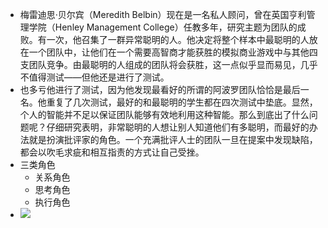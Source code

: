 - 梅雷迪思·贝尔宾（Meredith Belbin）现在是一名私人顾问，曾在英国亨利管理学院（Henley Management College）任教多年，研究主题为团队的成败。有一次，他召集了一群异常聪明的人。他决定将整个样本中最聪明的人放在一个团队中，让他们在一个需要高智商才能获胜的模拟商业游戏中与其他四支团队竞争。由最聪明的人组成的团队将会获胜，这一点似乎显而易见，几乎不值得测试——但他还是进行了测试。
- 也多亏他进行了测试，因为他发现最看好的所谓的阿波罗团队恰恰是最后一名。他重复了几次测试，最好的和最聪明的学生都在四次测试中垫底。显然，个人的智能并不足以保证团队能够有效地利用这种智能。那么到底出了什么问题呢？仔细研究表明，非常聪明的人想让别人知道他们有多聪明，而最好的办法就是扮演批评家的角色。一个充满批评人士的团队一旦在提案中发现缺陷，都会以吹毛求疵和相互指责的方式让自己受挫。
- 三类角色
    - 关系角色
    - 思考角色
    - 执行角色
- ![](https://firebasestorage.googleapis.com/v0/b/firescript-577a2.appspot.com/o/imgs%2Fapp%2Fxinyiheng%2FG3Hgi4wood.png?alt=media&token=404d5e45-e35b-4083-a64b-a42c9b6ff0f8)
